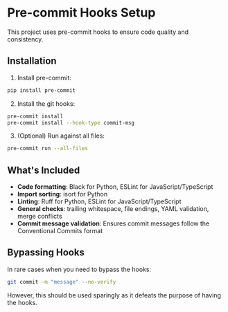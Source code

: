 # Pre-commit Hooks Setup

This project uses pre-commit hooks to ensure code quality and consistency.

## Installation

1. Install pre-commit:
```bash
pip install pre-commit
```

2. Install the git hooks:
```bash
pre-commit install
pre-commit install --hook-type commit-msg
```

3. (Optional) Run against all files:
```bash
pre-commit run --all-files
```

## What's Included

- **Code formatting**: Black for Python, ESLint for JavaScript/TypeScript
- **Import sorting**: isort for Python
- **Linting**: Ruff for Python, ESLint for JavaScript/TypeScript
- **General checks**: trailing whitespace, file endings, YAML validation, merge conflicts
- **Commit message validation**: Ensures commit messages follow the Conventional Commits format

## Bypassing Hooks

In rare cases when you need to bypass the hooks:

```bash
git commit -m "message" --no-verify
```

However, this should be used sparingly as it defeats the purpose of having the hooks.

